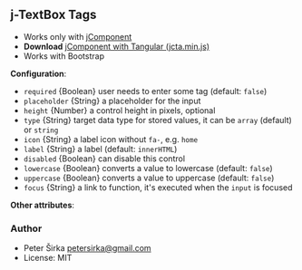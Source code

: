 ## j-TextBox Tags

- Works only with [jComponent](http://jcomponent.org)
- __Download__ [jComponent with Tangular (jcta.min.js)](https://github.com/petersirka/jComponent)
- Works with Bootstrap

__Configuration__:

- `required` {Boolean} user needs to enter some tag (default: `false`)
- `placeholder` {String} a placeholder for the input
- `height` {Number} a control height in pixels, optional
- `type` {String} target data type for stored values, it can be `array` (default) or `string`
- `icon` {String} a label icon without `fa-`, e.g. `home`
- `label` {String} a label (default: `innerHTML`)
- `disabled` {Boolean} can disable this control
- `lowercase` {Boolean} converts a value to lowercase (default: `false`)
- `uppercase` {Boolean} converts a value to uppercase (default: `false`)
- `focus` {String} a link to function, it's executed when the `input` is focused

__Other attributes__:

### Author

- Peter Širka <petersirka@gmail.com>
- License: MIT